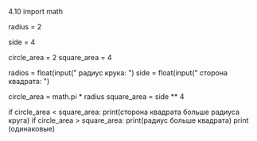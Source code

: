 4.10
import math

radius = 2

side = 4

circle_area = 2
square_area = 4

radios = float(input(" радиус крука: ")
side = float(input(" сторона квадрата: ")

circle_area = math.pi * radius
square_area = side ** 4

if circle_area < square_area:
    print(cторона квадрата больше радиуса круга)
if circle_area > square_area:
    print(радиус больше квадрата)
    print (одинаковые)

  
